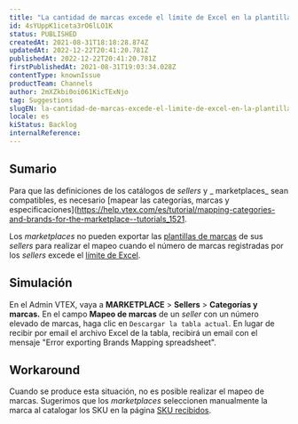 ```yaml
---
title: "La cantidad de marcas excede el límite de Excel en la plantilla de mapeo"
id: 4sYUppK1iceta3rO6lLO1K
status: PUBLISHED
createdAt: 2021-08-31T18:18:28.874Z
updatedAt: 2022-12-22T20:41:20.781Z
publishedAt: 2022-12-22T20:41:20.781Z
firstPublishedAt: 2021-08-31T19:03:34.028Z
contentType: knownIssue
productTeam: Channels
author: 2mXZkbi0oi061KicTExNjo
tag: Suggestions
slugEN: la-cantidad-de-marcas-excede-el-limite-de-excel-en-la-plantilla-de-mapeo
locale: es
kiStatus: Backlog
internalReference: 
---
```


## Sumario

Para que las definiciones de los catálogos de _sellers_ y _ marketplaces_ sean compatibles, es necesario [mapear las categorías, marcas y especificaciones](https://help.vtex.com/es/tutorial/mapping-categories-and-brands-for-the-marketplace--tutorials_1521.

Los _marketplaces_ no pueden exportar las [plantillas de marcas](https://help.vtex.com/es/tutorial/mapping-categories-and-brands-for-the-marketplace--tutorials_1521#mapeo-de-marcas) de sus _sellers_ para realizar el mapeo cuando el número de marcas registradas por los _sellers_ excede el [límite de Excel](https://support.microsoft.com/pt-br/office/especifica%C3%A7%C3%B5es-e-limites-do-microsoft-excel-1672b34d-7043-467e-8e27-269d656771c3%20%E2%80%8B).


## Simulación

En el Admin VTEX,  vaya a __MARKETPLACE__ > __Sellers__ > __Categorías y marcas.__ En el campo __Mapeo de marcas__ de un _seller_ con un número elevado de marcas, haga clic en `Descargar la tabla actual`. En lugar de recibir por email el archivo Excel de la tabla, recibirá un email con el mensaje "Error exporting Brands Mapping spreadsheet".

## Workaround

Cuando se produce esta situación, no es posible realizar el mapeo de marcas. Sugerimos que los _marketplaces_ seleccionen manualmente la marca al catalogar los SKU en la página [SKU recibidos](https://help.vtex.com/es/tutorial/sugerindo-e-aprovando-skus/).

